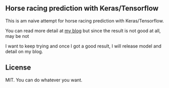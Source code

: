 ## Horse racing prediction with Keras/Tensorflow  

This is am naive attempt for horse racing prediction with Keras/Tensorflow.  

You can read more detail at [my blog](https://medium.com/@kouohhashi/deep-learning-and-horse-race-prediction-1-ed65727f9d27) but since the result is not good at all, may be not  

I want to keep trying and once I got a good result, I will release model and detail on my blog.

## License  
MIT. You can do whatever you want.  
